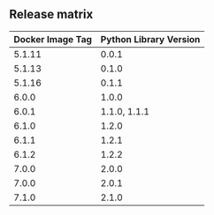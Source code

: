 ## Release matrix

| Docker Image Tag | Python Library Version |
|------------------|------------------------|
| 5.1.11           | 0.0.1                  |
| 5.1.13           | 0.1.0                  |
| 5.1.16           | 0.1.1                  |
| 6.0.0            | 1.0.0                  |
| 6.0.1            | 1.1.0, 1.1.1           |
| 6.1.0            | 1.2.0                  |
| 6.1.1            | 1.2.1                  |
| 6.1.2            | 1.2.2                  |
| 7.0.0            | 2.0.0                  |
| 7.0.0            | 2.0.1                  |
| 7.1.0            | 2.1.0                  |